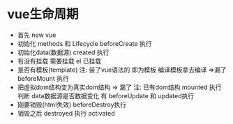 # vue生命周期
- 首先 new vue
- 初始化 methods 和 Lifecycle 
  beforeCreate 执行
- 初始化data(数据源)
  created 执行
- 有没有挂载
  需要挂载 el
  已挂载 
- 是否有模板(template) 注: 装了vue语法的 即为模板
  编译模板拿去编译
  =>漏了
  beforeMount 执行
- 把虚拟dom结构变为真实dom结构 => 漏了 注: 已有dom结构
  mounted 执行
  判断 data数据源是否数据变化 
    有 beforeUpdate 和 updated执行
- 刚要销毁(html失效) beforeDestroy执行
- 销毁之后 destroyed 执行
activated 